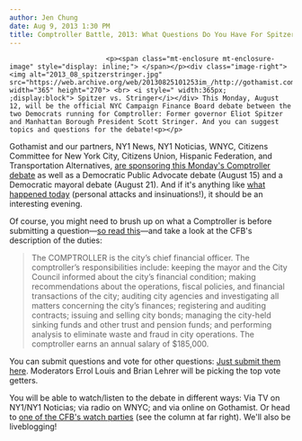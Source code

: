 ```yaml
---
author: Jen Chung
date: Aug 9, 2013 1:30 PM
title: Comptroller Battle, 2013: What Questions Do You Have For Spitzer And Stringer?
---
```



                            
                            
                            
                            <p><span class="mt-enclosure mt-enclosure-image" style="display: inline;"> </span></p><div class="image-right"> <img alt="2013_08_spitzerstringer.jpg" src="https://web.archive.org/web/20130825101253im_/http://gothamist.com/attachments/jen/2013_08_spitzerstringer.jpg" width="365" height="270"> <br> <i style=" width:365px; ;display:block"> Spitzer vs. Stringer</i></div> This Monday, August 12, will be the official NYC Campaign Finance Board debate between the two Democrats running for Comptroller: Former governor Eliot Spitzer and Manhattan Borough President Scott Stringer. And you can suggest topics and questions for the debate!<p></p>

<p>Gothamist and our partners, NY1 News, NY1 Noticias, WNYC, Citizens Committee for New York City, Citizens Union, Hispanic Federation, and Transportation Alternatives, <a href="https://web.archive.org/web/20130825101253/http://gothamist.com/2013/06/14/heres_the_official_2013_nyc_debate.php">are sponsoring this Monday&apos;s Comptroller debate</a> as well as a Democratic Public Advocate debate (August 15) and a Democratic mayoral debate (August 21). And if it&apos;s anything like <a href="https://web.archive.org/web/20130825101253/http://www.nydailynews.com/blogs/dailypolitics/2013/08/democrats-eliot-spitzer-and-scott-stringer-go-for-the-jugular-in-heated-debate">what happened today</a> (personal attacks and insinuations!), it should be an interesting evening.</p>

<p>Of course, you might need to brush up on what a Comptroller is before submitting a question&#x2014;<a href="https://web.archive.org/web/20130825101253/http://gothamist.com/2013/07/08/wtf_does_nycs_comptroller_do.php">so read this</a>&#x2014;and take a look at the CFB&apos;s description of the duties:</p><blockquote>The COMPTROLLER is the city&#x2019;s chief financial officer. The comptroller&#x2019;s responsibilities include: keeping the mayor and the City Council informed about the city&#x2019;s financial condition; making recommendations about the operations, fiscal policies, and financial transactions of the city; auditing city agencies and investigating all matters concerning the city&#x2019;s finances; registering and auditing contracts; issuing and selling city bonds; managing the city-held sinking funds and other trust and pension funds; and performing analysis to eliminate waste and fraud in city operations. The comptroller earns an annual salary of $185,000.</blockquote>You can submit questions and vote for other questions: <a href="https://web.archive.org/web/20130825101253/http://www.google.com/moderator/#16/e=210cf5">Just submit them here</a>. Moderators Errol Louis and Brian Lehrer will be picking the top vote getters.<p></p>

<p>You will be able to watch/listen to the debate in different ways: Via TV on NY1/NY1 Noticias; via radio on WNYC; and via online on Gothamist. Or head to <a href="https://web.archive.org/web/20130825101253/http://www.nyccfb.info/debates/schedule-2013.html">one of the CFB&apos;s watch parties</a> (see the column at far right). We&apos;ll also be liveblogging!</p>
                            
                            
                            
